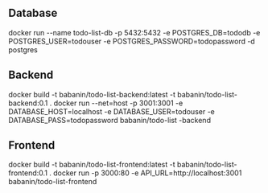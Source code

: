 ## Database

docker run --name todo-list-db -p 5432:5432 -e POSTGRES_DB=tododb -e POSTGRES_USER=todouser -e POSTGRES_PASSWORD=todopassword -d postgres

## Backend

docker build -t babanin/todo-list-backend:latest -t babanin/todo-list-backend:0.1 .
docker run --net=host -p 3001:3001 -e DATABASE_HOST=localhost -e DATABASE_USER=todouser -e DATABASE_PASS=todopassword babanin/todo-list
-backend

## Frontend

docker build -t babanin/todo-list-frontend:latest -t babanin/todo-list-frontend:0.1 .
docker run -p 3000:80 -e API_URL=http://localhost:3001 babanin/todo-list-frontend
